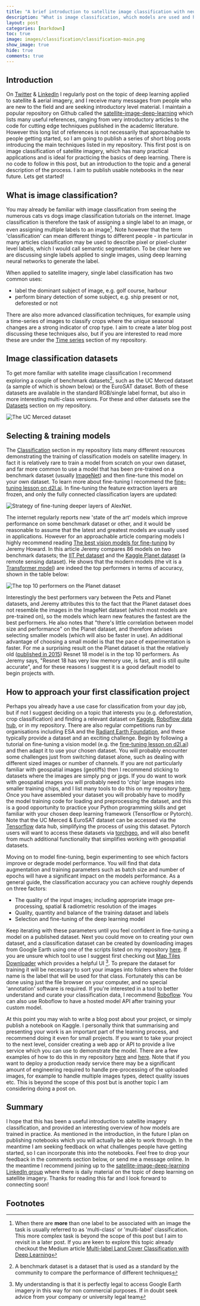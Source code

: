 ```yaml
---
title: "A brief introduction to satellite image classification with neural networks"
description: "What is image classification, which models are used and how to approach your first project"
layout: post
categories: [markdown]
toc: true
image: images/classification/classification-main.png
show_image: true
hide: true
comments: true
---
```

## Introduction
On [Twitter](https://twitter.com/robmarkcole) & [LinkedIn](https://www.linkedin.com/in/robmarkcole/) I regularly post on the topic of deep learning applied to satellite & aerial imagery, and I receive many messages from people who are new to the field and are seeking introductory level material. I maintain a popular repository on Github called the [satellite-image-deep-learning](https://github.com/robmarkcole/satellite-image-deep-learning) which lists many useful references, ranging from very introductory articles to the code for cutting edge techniques published in the academic literature. However this long list of references is not necessarily that approachable to people getting started, so I am going to publish a series of short blog posts introducing the main techniques listed in my repository. This first post is on image classification of satellite imagery, which has many practical applications and is ideal for practicing the basics of deep learning. There is no code to follow in this post, but an introduction to the topic and a general description of the process. I aim to publish usable notebooks in the near future. Lets get started!

## What is image classification?
You may already be familiar with image classification from seeing the numerous cats vs dogs image classification tutorials on the internet. Image classification is therefore the task of assigning a single label to an image, or even assigning multiple labels to an image[^1]. Note however that the term 'classification' can mean different things to different people - in particular in many articles classification may be used to describe pixel or pixel-cluster level labels, which I would call semantic segmentation. To be clear here we are discussing single labels applied to single images, using deep learning neural networks to generate the label. 

When applied to satellite imagery, single label classification has two common uses:

- label the dominant subject of image, e.g. golf course, harbour
- perform binary detection of some subject, e.g. ship present or not, deforested or not

There are also more advanced classification techniques, for example using a time-series of images to classify crops where the unique seasonal changes are a strong indicator of crop type. I aim to create a later blog post discussing these techniques also, but if you are interested to read more these are under the [Time series](https://github.com/robmarkcole/satellite-image-deep-learning#time-series) section of my repository.

## Image classification datasets
To get more familiar with satellite image classification I recommend exploring a couple of benchmark datasets[^2], such as the UC Merced dataset (a sample of which is shown below) or the EuroSAT dataset. Both of these datasets are available in the standard RGB/single label format, but also in more interesting multi-class versions. For these and other datasets see the [Datasets](https://github.com/robmarkcole/satellite-image-deep-learning/blob/master/assets/datasets.md) section on my repository.

![](https://www.researchgate.net/publication/324924412/figure/fig4/AS:644015246544898@1530556608631/Example-images-from-the-UC-Merced-dataset.png "The UC Merced dataset")

## Selecting & training models
The [Classification](https://github.com/robmarkcole/satellite-image-deep-learning#classification) section in my repository lists many different resources demonstrating the training of classification models on satellite imagery. In fact it is relatively rare to train a model from scratch on your own dataset, and far more common to use a model that has been pre-trained on a benchmark dataset (usually [ImageNet](https://en.wikipedia.org/wiki/ImageNet)) and then fine-tune this model on your own dataset. To learn more about fine-tuning I recommend the [fine-tuning lesson on d2l.ai](https://d2l.ai/chapter_computer-vision/fine-tuning.html). In fine-tuning the feature extraction layers are frozen, and only the fully connected classification layers are updated:

![](https://api.intechopen.com/media/chapter/64395/media/F5.png "Strategy of fine-tuning deeper layers of AlexNet.")

The internet regularly reports new 'state of the art' models which improve performance on some benchmark dataset or other, and it would be reasonable to assume that the latest and greatest models are usually used in applications. However for an approachable article comparing models I highly recommend reading [The best vision models for fine-tuning](https://www.kaggle.com/code/jhoward/the-best-vision-models-for-fine-tuning/notebook) by Jeremy Howard. In this article Jeremy compares 86 models on two benchmark datasets; the [IIT Pet dataset](https://www.robots.ox.ac.uk/~vgg/data/pets/) and the [Kaggle Planet dataset](https://www.kaggle.com/c/planet-understanding-the-amazon-from-space/data) (a remote sensing dataset). He shows that the modern models (the vit is a [Transformer model](https://robmarkcole.com/markdown/2022/08/15/transformers.html)) are indeed the top performers in terms of accuracy, shown in the table below:

![](https://raw.githubusercontent.com/robmarkcole/blog/master/images/classification/table.png "The top 10 performers on the Planet dataset")

Interestingly the best performers vary between the Pets and Planet datasets, and Jeremy attributes this to the fact that the Planet dataset does not resemble the images in the ImageNet dataset (which most models are pre-trained on), so the models which learn new features the fastest are the best performers. He also notes that "there's little correlation between model size and performance" on the Planet dataset, and therefore advises selecting smaller models (which will also be faster in use). An additional advantage of choosing a small model is that the pace of experimentation is faster. For me a surprising result on the Planet dataset is that the relatively old ([published in 2015](https://arxiv.org/abs/1512.03385)) Resnet 18 model is in the top 10 performers. As Jeremy says, "Resnet 18 has very low memory use, is fast, and is still quite accurate", and for these reasons I suggest it is a good default model to begin projects with. 

## How to approach your first classification project
Perhaps you already have a use case for classification from your day job, but if not I suggest deciding on a topic that interests you (e.g. deforestation, crop classification) and finding a relevant dataset on [Kaggle](https://www.kaggle.com/), [Roboflow data hub](https://roboflow.com/robincoledata), or in my repository. There are also regular competitions run by organisations including ESA and the [Radiant Earth Foundation](https://www.radiant.earth/), and these typically provide a dataset and an exciting challenge. Begin by following a tutorial on fine-tuning a vision model (e.g. the [fine-tuning lesson on d2l.ai](https://d2l.ai/chapter_computer-vision/fine-tuning.html)) and then adapt it to use your chosen dataset. You will probably encounter some challenges just from switching dataset alone, such as dealing with different sized images or number of channels. If you are not particularly familiar with geospatial images (geotiffs) then I recommend sticking to datasets where the images are simply png or jpgs. If you do want to work with geospatial images you will probably need to 'chip' large images into smaller training chips, and I list many tools to do this on my repository [here](https://github.com/robmarkcole/satellite-image-deep-learning/blob/master/assets/software.md#image-chippingtiling--merging). Once you have assembled your dataset you will probably have to modify the model training code for loading and preprocessing the dataset, and this is a good opportunity to practice your Python programming skills and get familiar with your chosen deep learning framework (Tensorflow or Pytorch). Note that the UC Merced & EuroSAT dataset can be accessed via the [Tensorflow](https://www.tensorflow.org/datasets/catalog/overview) data hub, simplifying the process of using this dataset. Pytorch users will want to access these datasets via [torchgeo](https://torchgeo.readthedocs.io/en/latest/_modules/torchgeo/datamodules/ucmerced.html), and will also benefit from much additional functionality that simplifies working with geospatial datasets.

Moving on to model fine-tuning, begin experimenting to see which factors improve or degrade model performance. You will find that data augmentation and training parameters such as batch size and number of epochs will have a significant impact on the models performance. As a general guide, the classification accuracy you can achieve roughly depends on three factors:

-  The quality of the input images; including appropriate image pre-processing, spatial & radiometric resolution of the images
-  Quality, quantity and balance of the training dataset and labels
-  Selection and fine-tuning of the deep learning model

Keep iterating with these parameters until you feel confident in fine-tuning a model on a published dataset. Next you could move on to creating your own dataset, and a classification dataset can be created by downloading images from Google Earth using one of the scripts listed on my repository [here](https://github.com/robmarkcole/satellite-image-deep-learning/blob/master/assets/software.md#image-dataset-creation). If you are unsure which tool to use I suggest first checking out [Map Tiles Downloader](https://github.com/AliFlux/MapTilesDownloader) which provides a helpful UI [^3]. To prepare the dataset for training it will be necessary to sort your images into folders where the folder name is the label that will be used for that class. Fortunately this can be done using just the file browser on your computer, and no special 'annotation' software is required. If you're interested in a tool to better understand and curate your classification data, I recommend [Roboflow](https://roboflow.com/robincole). You can also use Roboflow to have a hosted model API after training your custom model.

At this point you may wish to write a blog post about your project, or simply publish a notebook on Kaggle. I personally think that summarising and presenting your work is an important part of the learning process, and recommend doing it even for small projects. If you want to take your project to the next level, consider creating a web app or API to provide a live service which you can use to demonstrate the model. There are a few examples of how to do this in my repository [here](https://github.com/robmarkcole/satellite-image-deep-learning/blob/master/assets/software.md#web-apps) and [here](https://github.com/robmarkcole/satellite-image-deep-learning/blob/master/assets/deployment.md). Note that if you want to deploy a production ready service there may be a significant amount of engineering required to handle pre-processing of the uploaded images, for example to handle multiple images types, detect quality issues etc. This is beyond the scope of this post but is another topic I am considering doing a post on.

## Summary
I hope that this has been a useful introduction to satellite imagery classification, and provided an interesting overview of how models are trained in practice. As mentioned in the introduction, in the future I plan on publishing notebooks which you will actually be able to work through. In the meantime I am seeking feedback on what challenges people have getting started, so I can incorporate this into the notebooks. Feel free to drop your feedback in the comments section below, or send me a message online. In the meantime I recommend joining up to the [satellite-image-deep-learning LinkedIn group](https://www.linkedin.com/groups/12698393/) where there is daily material on the topic of deep learning on satellite imagery. Thanks for reading this far and I look forward to connecting soon! 

## Footnotes
[^1]: When there are **more** than one label to be associated with an image the task is usually referred to as 'multi-class' or 'multi-label' classification. This more complex task is beyond the scope of this post but I aim to revisit in a later post. If you are keen to explore this topic already checkout the Medium article [Multi-label Land Cover Classification with Deep Learning](https://towardsdatascience.com/multi-label-land-cover-classification-with-deep-learning-d39ce2944a3d)
[^2]: A benchmark dataset is a dataset that is used as a standard by the community to compare the performance of different techniques
[^3]: My understanding is that it is perfectly legal to access Google Earth imagery in this way for non commercial purposes. If in doubt seek advice from your company or university legal team

